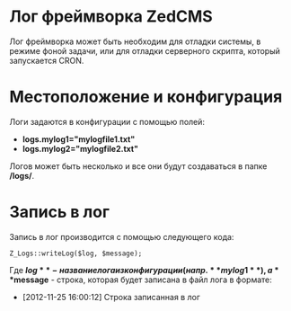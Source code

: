 # Лог фреймворка ZedCMS #

Лог фреймворка может быть необходим для отладки системы, в режиме фоной задачи, или для отладки серверного скрипта, который запускается CRON.

# Местоположение и конфигурация #
Логи задаются в конфигурации с помощью полей:

  * **logs.mylog1="mylogfile1.txt"**
  * **logs.mylog2="mylogfile2.txt"**

Логов может быть несколько и все они будут создаваться в папке **/logs/**.

# Запись в лог #
Запись в лог производится с помощью следующего кода:
```
Z_Logs::writeLog($log, $message);
```

Где **$log** - название лога из конфигурации (напр. **mylog1**), а **$message** - строка, которая будет записана в файл лога в формате:
  * [2012-11-25 16:00:12] Строка записанная в лог